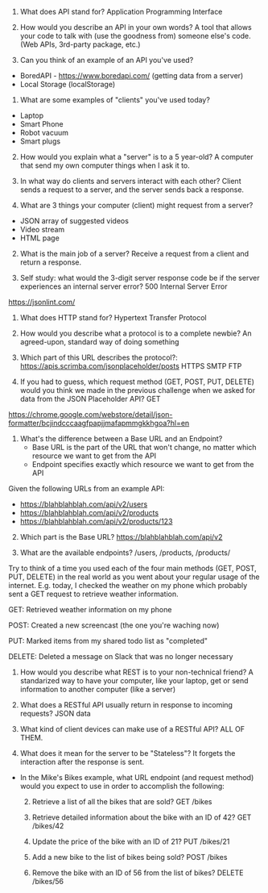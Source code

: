 1) What does API stand for?
Application Programming Interface

2) How would you describe an API in your own words?
A tool that allows your code to talk with (use the goodness from)
someone else's code. (Web APIs, 3rd-party package, etc.)

3) Can you think of an example of an API you've used?
* BoredAPI - https://www.boredapi.com/ (getting data from a server)
* Local Storage (localStorage)


1) What are some examples of "clients" you've used today?
* Laptop
* Smart Phone
* Robot vacuum
* Smart plugs

2) How would you explain what a "server" is to a 5 year-old?
A computer that send my own computer things when I ask it to.

3) In what way do clients and servers interact with each other?
Client sends a request to a server, and the server sends back a response.


1) What are 3 things your computer (client) might request from a server?
* JSON array of suggested videos
* Video stream
* HTML page

2) What is the main job of a server?
Receive a request from a client and return a response.

3) Self study: what would the 3-digit server response code 
be if the server experiences an internal server error?
500 Internal Server Error

https://jsonlint.com/


1. What does HTTP stand for?
Hypertext Transfer Protocol

2. How would you describe what a protocol is to a complete newbie?
An agreed-upon, standard way of doing something

3. Which part of this URL describes the protocol?: 
https://apis.scrimba.com/jsonplaceholder/posts
HTTPS
SMTP
FTP

4. If you had to guess, which request method (GET, POST, PUT, DELETE) would you
think we made in the previous challenge when we asked for data from the 
JSON Placeholder API? 
GET


https://chrome.google.com/webstore/detail/json-formatter/bcjindcccaagfpapjjmafapmmgkkhgoa?hl=en


1. What's the difference between a Base URL and an Endpoint?
    * Base URL is the part of the URL that won't change, no matter
      which resource we want to get from the API
    * Endpoint specifies exactly which resource we want to get
      from the API

Given the following URLs from an example API:
* https://blahblahblah.com/api/v2/users
* https://blahblahblah.com/api/v2/products
* https://blahblahblah.com/api/v2/products/123

2. Which part is the Base URL?
https://blahblahblah.com/api/v2

3. What are the available endpoints?
/users, /products, /products/<some-id-of-a-product-here>

Try to think of a time you used each of the four main methods
(GET, POST, PUT, DELETE) in the real world as you went about
your regular usage of the internet. E.g. today, I checked the
weather on my phone which probably sent a GET request to retrieve
weather information.

GET: Retrieved weather information on my phone

POST: Created a new screencast (the one you're waching now)

PUT: Marked items from my shared todo list as "completed"

DELETE: Deleted a message on Slack that was no longer necessary



1. How would you describe what REST is to your non-technical friend?
A standarized way to have your computer, like your laptop, 
get or send information to another computer (like a server)

2. What does a RESTful API usually return in response to incoming requests?
JSON data

3. What kind of client devices can make use of a RESTful API?
ALL OF THEM.


1. What does it mean for the server to be "Stateless"?
It forgets the interaction after the response is sent.

* In the Mike's Bikes example, what URL endpoint (and request method)
  would you expect to use in order to accomplish the following:
  
    2. Retrieve a list of all the bikes that are sold?
       GET /bikes

    3. Retrieve detailed information about the bike with an ID of 42?
       GET /bikes/42
    
    4. Update the price of the bike with an ID of 21?
       PUT /bikes/21
    
    5. Add a new bike to the list of bikes being sold?
       POST /bikes
    
    6. Remove the bike with an ID of 56 from the list of bikes?
       DELETE /bikes/56